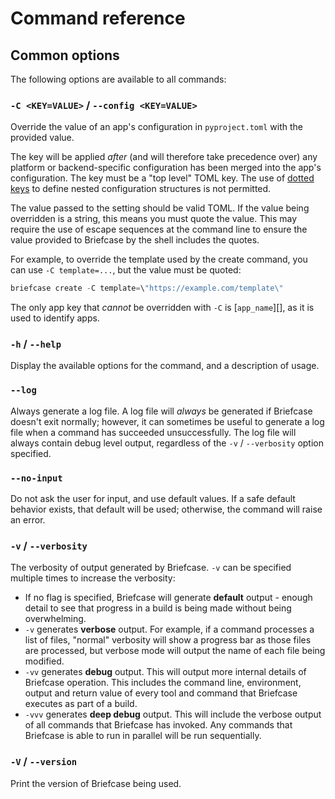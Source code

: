 # Command reference

## Common options

The following options are available to all commands:

### `-C <KEY=VALUE>` / `--config <KEY=VALUE>`

Override the value of an app's configuration in `pyproject.toml` with the provided value.

The key will be applied *after* (and will therefore take precedence over) any platform or backend-specific configuration has been merged into the app's configuration. The key must be a "top level" TOML key. The use of [dotted keys](https://toml.io/en/v1.0.0#keys) to define nested configuration structures is not permitted.

The value passed to the setting should be valid TOML. If the value being overridden is a string, this means you must quote the value. This may require the use of escape sequences at the command line to ensure the value provided to Briefcase by the shell includes the quotes.

For example, to override the template used by the create command, you can use `-C template=...`, but the value must be quoted:

```python
briefcase create -C template=\"https://example.com/template\"
```

The only app key that *cannot* be overridden with `-C` is [`app_name`][], as it is used to identify apps.

### `-h` / `--help`

Display the available options for the command, and a description of usage.

### `--log`

Always generate a log file. A log file will *always* be generated if Briefcase doesn't exit normally; however, it can sometimes be useful to generate a log file when a command has succeeded unsuccessfully. The log file will always contain debug level output, regardless of the `-v` / `--verbosity` option specified.

### `--no-input`

Do not ask the user for input, and use default values. If a safe default behavior exists, that default will be used; otherwise, the command will raise an error.

### `-v` / `--verbosity`

The verbosity of output generated by Briefcase. `-v` can be specified multiple times to increase the verbosity:

- If no flag is specified, Briefcase will generate **default** output - enough detail to see that progress in a build is being made without being overwhelming.
- `-v` generates **verbose** output. For example, if a command processes a list of files, "normal" verbosity will show a progress bar as those files are processed, but verbose mode will output the name of each file being modified.
- `-vv` generates **debug** output. This will output more internal details of Briefcase operation. This includes the command line, environment, output and return value of every tool and command that Briefcase executes as part of a build.
- `-vvv` generates **deep debug** output. This will include the verbose output of all commands that Briefcase has invoked. Any commands that Briefcase is able to run in parallel will be run sequentially.

### `-V` / `--version`

Print the version of Briefcase being used.
